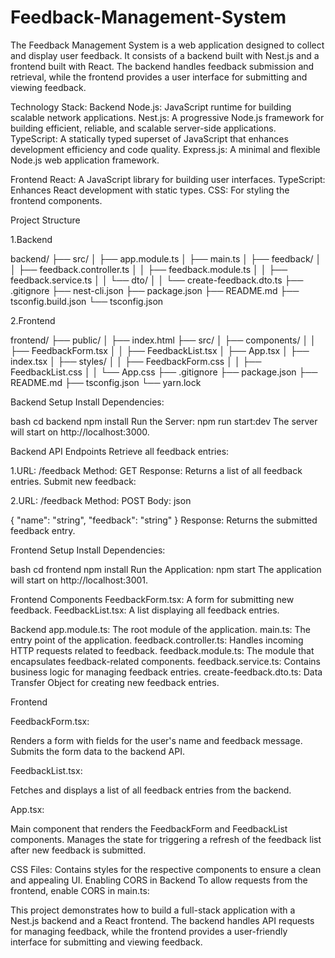 # Feedback-Management-System

The Feedback Management System is a web application designed to collect and display user feedback. It consists of a backend built with Nest.js and a frontend built with React. The backend handles feedback submission and retrieval, while the frontend provides a user interface for submitting and viewing feedback.

Technology Stack:
Backend
Node.js: JavaScript runtime for building scalable network applications.
Nest.js: A progressive Node.js framework for building efficient, reliable, and scalable server-side applications.
TypeScript: A statically typed superset of JavaScript that enhances development efficiency and code quality.
Express.js: A minimal and flexible Node.js web application framework.

Frontend
React: A JavaScript library for building user interfaces.
TypeScript: Enhances React development with static types.
CSS: For styling the frontend components.

Project Structure

1.Backend

backend/
├── src/
│   ├── app.module.ts
│   ├── main.ts
│   ├── feedback/
│   │   ├── feedback.controller.ts
│   │   ├── feedback.module.ts
│   │   ├── feedback.service.ts
│   │   └── dto/
│   │       └── create-feedback.dto.ts
├── .gitignore
├── nest-cli.json
├── package.json
├── README.md
├── tsconfig.build.json
└── tsconfig.json

2.Frontend

frontend/
├── public/
│   ├── index.html
├── src/
│   ├── components/
│   │   ├── FeedbackForm.tsx
│   │   ├── FeedbackList.tsx
│   ├── App.tsx
│   ├── index.tsx
│   ├── styles/
│   │   ├── FeedbackForm.css
│   │   ├── FeedbackList.css
│   │   └── App.css
├── .gitignore
├── package.json
├── README.md
├── tsconfig.json
└── yarn.lock

Backend Setup
Install Dependencies:

bash
cd backend
npm install
Run the Server:
npm run start:dev
The server will start on http://localhost:3000.

Backend API Endpoints
Retrieve all feedback entries:

1.URL: /feedback
Method: GET
Response: Returns a list of all feedback entries.
Submit new feedback:

2.URL: /feedback
Method: POST
Body:
json

{
  "name": "string",
  "feedback": "string"
}
Response: Returns the submitted feedback entry.

Frontend Setup
Install Dependencies:

bash
cd frontend
npm install
Run the Application:
npm start
The application will start on http://localhost:3001.

Frontend Components
FeedbackForm.tsx: A form for submitting new feedback.
FeedbackList.tsx: A list displaying all feedback entries.


Backend
app.module.ts: The root module of the application.
main.ts: The entry point of the application.
feedback.controller.ts: Handles incoming HTTP requests related to feedback.
feedback.module.ts: The module that encapsulates feedback-related components.
feedback.service.ts: Contains business logic for managing feedback entries.
create-feedback.dto.ts: Data Transfer Object for creating new feedback entries.

Frontend

FeedbackForm.tsx:

Renders a form with fields for the user's name and feedback message.
Submits the form data to the backend API.

FeedbackList.tsx:

Fetches and displays a list of all feedback entries from the backend.

App.tsx:

Main component that renders the FeedbackForm and FeedbackList components.
Manages the state for triggering a refresh of the feedback list after new feedback is submitted.

CSS Files:
Contains styles for the respective components to ensure a clean and appealing UI.
Enabling CORS in Backend
To allow requests from the frontend, enable CORS in main.ts:


This project demonstrates how to build a full-stack application with a Nest.js backend and a React frontend. The backend handles API requests for managing feedback, while the frontend provides a user-friendly interface for submitting and viewing feedback.
